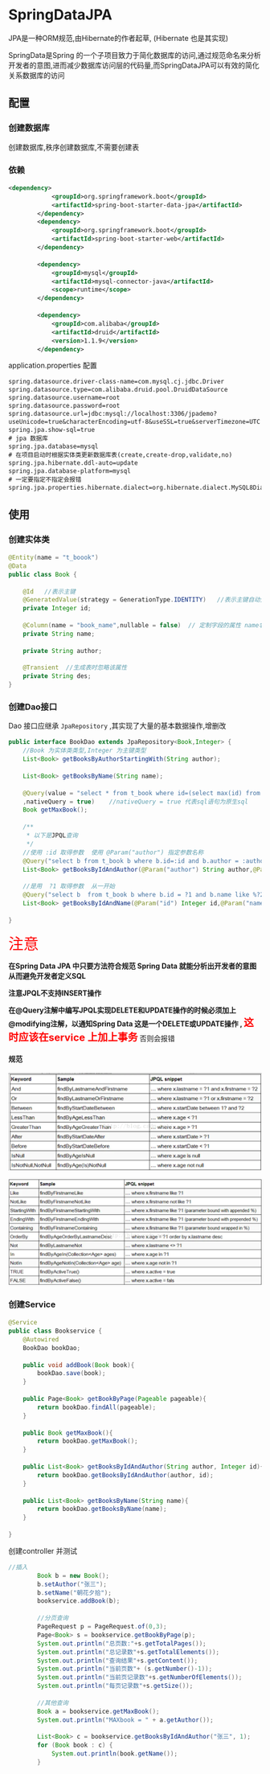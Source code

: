 # SpringDataJPA

JPA是一种ORM规范,由Hibernate的作者起草, (Hibernate 也是其实现) 

SpringData是Spring 的一个子项目致力于简化数据库的访问,通过规范命名来分析开发者的意图,进而减少数据库访问层的代码量,而SpringDataJPA可以有效的简化关系数据库的访问

## 配置

### 创建数据库

创建数据库,秩序创建数据库,不需要创建表

### 依赖

```xml
<dependency>
            <groupId>org.springframework.boot</groupId>
            <artifactId>spring-boot-starter-data-jpa</artifactId>
        </dependency>
        <dependency>
            <groupId>org.springframework.boot</groupId>
            <artifactId>spring-boot-starter-web</artifactId>
        </dependency>

        <dependency>
            <groupId>mysql</groupId>
            <artifactId>mysql-connector-java</artifactId>
            <scope>runtime</scope>
        </dependency>

        <dependency>
            <groupId>com.alibaba</groupId>
            <artifactId>druid</artifactId>
            <version>1.1.9</version>
        </dependency>
```

application.properties 配置

```properties
spring.datasource.driver-class-name=com.mysql.cj.jdbc.Driver
spring.datasource.type=com.alibaba.druid.pool.DruidDataSource
spring.datasource.username=root
spring.datasource.password=root
spring.datasource.url=jdbc:mysql://localhost:3306/jpademo?useUnicode=true&characterEncoding=utf-8&useSSL=true&serverTimezone=UTC
spring.jpa.show-sql=true
# jpa 数据库
spring.jpa.database=mysql
# 在项目启动时根据实体类更新数据库表(create,create-drop,validate,no)
spring.jpa.hibernate.ddl-auto=update
spring.jpa.database-platform=mysql
# 一定要指定不指定会报错
spring.jpa.properties.hibernate.dialect=org.hibernate.dialect.MySQL8Dialect
```

## 使用

### 创建实体类

```java
@Entity(name = "t_boook")
@Data
public class Book {

    @Id   //表示主键
    @GeneratedValue(strategy = GenerationType.IDENTITY)   //表示主键自动生成及指定生成策略
    private Integer id;

    @Column(name = "book_name",nullable = false)  // 定制字段的属性 name名称,nullable表示是否为空值
    private String name;

    private String author;

    @Transient  //生成表时忽略该属性
    private String des;
}
```

### 创建Dao接口

Dao 接口应继承 `JpaRepository` ,其实现了大量的基本数据操作,增删改 

```java
public interface BookDao extends JpaRepository<Book,Integer> {
    //Book 为实体类类型,Integer 为主键类型
    List<Book> getBooksByAuthorStartingWith(String author);

    List<Book> getBooksByName(String name);

    @Query(value = "select * from t_book where id=(select max(id) from t_book )"
    ,nativeQuery = true)    //nativeQuery = true 代表sql语句为原生sql
    Book getMaxBook();

    /**
     * 以下是JPQL查询
     */
    //使用 :id 取得参数  使用 @Param("author") 指定参数名称
    @Query("select b from t_book b where b.id=:id and b.author = :author ")
    List<Book> getBooksByIdAndAuthor(@Param("author") String author,@Param("id") Integer id);

    //是用  ?1 取得参数  从一开始
    @Query("select b  from t_book b where b.id = ?1 and b.name like %?2%")
    List<Book> getBooksByIdAndName(@Param("id") Integer id,@Param("name") String name);

}
```

<span style="color:red;font-size:30px" >注意</span>

**在Spring Data JPA 中只要方法符合规范 Spring Data 就能分析出开发者的意图从而避免开发者定义SQL**

**注意JPQL不支持INSERT操作**

**在@Query注解中编写JPQL实现DELETE和UPDATE操作的时候必须加上@modifying注解，以通知Spring Data 这是一个DELETE或UPDATE操作 , <span style="color:red;font-size:20px" >这时应该在service 上加上事务</span>**  否则会报错

#### 规范

![image-20200819210325232](SpringDataJPA.assets/image-20200819210325232.png)

![image-20200819210414090](SpringDataJPA.assets/image-20200819210414090.png)

### 创建Service

```java
@Service
public class Bookservice {
    @Autowired
    BookDao bookDao;

    public void addBook(Book book){
        bookDao.save(book);
    }

    public Page<Book> getBookByPage(Pageable pageable){
        return bookDao.findAll(pageable);
    }

    public Book getMaxBook(){
        return bookDao.getMaxBook();
    }

    public List<Book> getBooksByIdAndAuthor(String author, Integer id){
        return bookDao.getBooksByIdAndAuthor(author, id);
    }

    public List<Book> getBooksByName(String name){
        return bookDao.getBooksByName(name);
    }

}
```

创建controller 并测试

```java
//插入
        Book b = new Book();
        b.setAuthor("张三");
        b.setName("朝花夕拾");
        bookservice.addBook(b);

        //分页查询
        PageRequest p = PageRequest.of(0,3);
        Page<Book> s = bookservice.getBookByPage(p);
        System.out.println("总页数:"+s.getTotalPages());
        System.out.println("总记录数"+s.getTotalElements());
        System.out.println("查询结果"+s.getContent());
        System.out.println("当前页数"+ (s.getNumber()-1));
        System.out.println("当前页记录数"+s.getNumberOfElements());
        System.out.println("每页记录数"+s.getSize());

        //其他查询
        Book a = bookservice.getMaxBook();
        System.out.println("MAXbook = " + a.getAuthor());

        List<Book> c = bookservice.getBooksByIdAndAuthor("张三", 1);
        for (Book book : c) {
            System.out.println(book.getName());
        }
```

